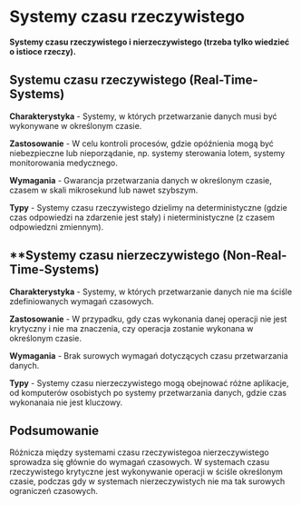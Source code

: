 # **Systemy czasu rzeczywistego**

**Systemy czasu rzeczywistego i nierzeczywistego (trzeba tylko wiedzieć o istioce rzeczy).**

## **Systemu czasu rzeczywistego (Real-Time-Systems)**

**Charakterystyka** - Systemy, w których przetwarzanie danych musi być wykonywane w określonym czasie.

**Zastosowanie** - W celu kontroli procesów, gdzie opóźnienia mogą być niebezpieczne lub nieporządanie, np. systemy sterowania lotem, systemy monitorowania medycznego.

**Wymagania** - Gwarancja przetwarzania danych w określonym czasie, czasem w skali mikrosekund lub nawet szybszym.

**Typy** - Systemy czasu rzeczywistego dzielimy na deterministyczne (gdzie czas odpowiedzi na zdarzenie jest stały) i nieterministyczne (z czasem odpowiedzni zmiennym).

## \*\*Systemy czasu nierzeczywistego (Non-Real-Time-Systems)

**Charakterystyka** - Systemy, w których przetwarzanie danych nie ma ściśle zdefiniowanych wymagań czasowych.

**Zastosowanie** - W przypadku, gdy czas wykonania danej operacji nie jest krytyczny i nie ma znaczenia, czy operacja zostanie wykonana w określonym czasie.

**Wymagania** - Brak surowych wymagań dotyczących czasu przetwarzania danych.

**Typy** - Systemy czasu nierzeczywistego mogą obejnować różne aplikacje, od komputerów osobistych po systemy przetwarzania danych, gdzie czas wykonanaia nie jest kluczowy.

## **Podsumowanie**

Różnicza między systemami czasu rzeczywistegoa nierzeczywistego sprowadza się głównie do wymagań czasowych. W systemach czasu rzeczywistego krytyczne jest wykonywanie operacji w ściśle określonym czasie, podczas gdy w systemach nierzeczywistych nie ma tak surowych ograniczeń czasowych.
